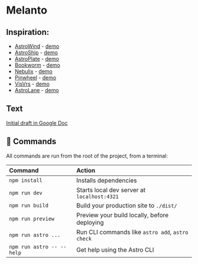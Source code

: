 # Melanto

## Inspiration:

- [AstroWind](https://github.com/onwidget/astrowind) - [demo](https://astrowind.vercel.app/)
- [AstroShip](https://github.com/surjithctly/astroship) - [demo](https://astroship.web3templates.com/)
- [AstroPlate](https://github.com/zeon-studio/astroplate) - [demo](https://astroplate.netlify.app/)
- [Bookworm](https://github.com/themefisher/bookworm-light-astro) - [demo](https://bookworm-light-astro.vercel.app/)
- [Nebulix](https://github.com/unfolding-io/nebulix) - [demo](https://nebulix.unfolding.io/)
- [Pinwheel](https://github.com/themefisher/pinwheel-astro) - [demo](https://pinwheel-astro.vercel.app/)
- [VisVrs](https://github.com/isooosi/VisVrs) - [demo](https://visvrs.vercel.app/)
- [AstroLane](https://github.com/christian-luntok/astro-lane) - [demo](https://www.astro-lane.avenuelabs.co/)

## Text

[Initial draft in Google Doc](https://docs.google.com/document/d/1vS5a0ZuGoOB5-DsH-1q5Ir_-4Jd0Sol16JanCnttPiU/edit?usp=sharing)

## 🧞 Commands

All commands are run from the root of the project, from a terminal:

| Command                   | Action                                           |
| :------------------------ | :----------------------------------------------- |
| `npm install`             | Installs dependencies                            |
| `npm run dev`             | Starts local dev server at `localhost:4321`      |
| `npm run build`           | Build your production site to `./dist/`          |
| `npm run preview`         | Preview your build locally, before deploying     |
| `npm run astro ...`       | Run CLI commands like `astro add`, `astro check` |
| `npm run astro -- --help` | Get help using the Astro CLI                     |
